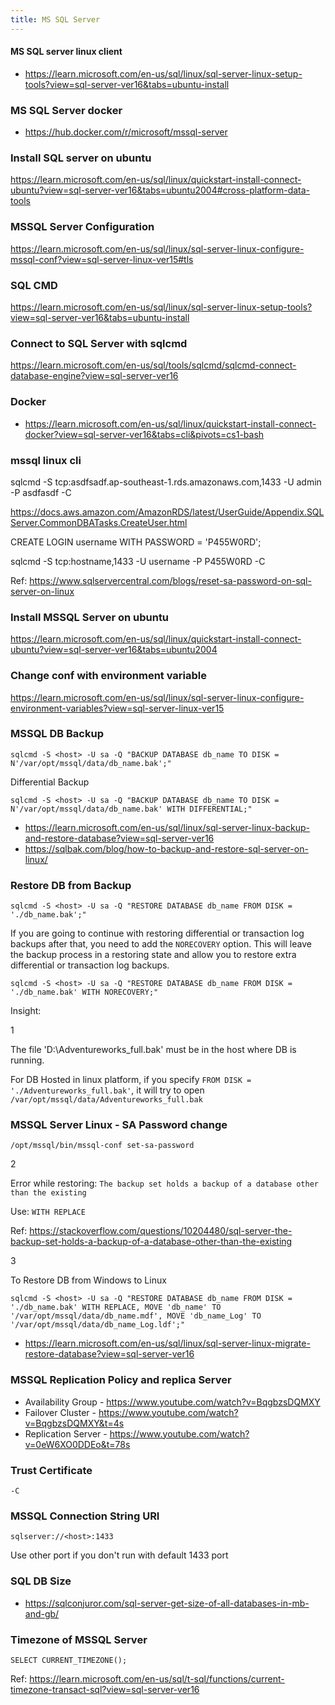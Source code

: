 ```yaml
---
title: MS SQL Server
---
```


#### MS SQL server linux client

- https://learn.microsoft.com/en-us/sql/linux/sql-server-linux-setup-tools?view=sql-server-ver16&tabs=ubuntu-install

### MS SQL Server docker 

- https://hub.docker.com/r/microsoft/mssql-server

### Install SQL server on ubuntu

https://learn.microsoft.com/en-us/sql/linux/quickstart-install-connect-ubuntu?view=sql-server-ver16&tabs=ubuntu2004#cross-platform-data-tools

### MSSQL Server Configuration

https://learn.microsoft.com/en-us/sql/linux/sql-server-linux-configure-mssql-conf?view=sql-server-linux-ver15#tls

### SQL CMD

https://learn.microsoft.com/en-us/sql/linux/sql-server-linux-setup-tools?view=sql-server-ver16&tabs=ubuntu-install

### Connect to SQL Server with sqlcmd

https://learn.microsoft.com/en-us/sql/tools/sqlcmd/sqlcmd-connect-database-engine?view=sql-server-ver16


### Docker

- https://learn.microsoft.com/en-us/sql/linux/quickstart-install-connect-docker?view=sql-server-ver16&tabs=cli&pivots=cs1-bash

### mssql linux cli

sqlcmd -S tcp:asdfsadf.ap-southeast-1.rds.amazonaws.com,1433 -U admin -P asdfasdf -C


https://docs.aws.amazon.com/AmazonRDS/latest/UserGuide/Appendix.SQLServer.CommonDBATasks.CreateUser.html

CREATE LOGIN username WITH PASSWORD = 'P455W0RD';

sqlcmd -S tcp:hostname,1433 -U username -P P455W0RD -C

Ref: https://www.sqlservercentral.com/blogs/reset-sa-password-on-sql-server-on-linux

### Install MSSQL Server on ubuntu

https://learn.microsoft.com/en-us/sql/linux/quickstart-install-connect-ubuntu?view=sql-server-ver16&tabs=ubuntu2004

### Change conf with environment variable 

https://learn.microsoft.com/en-us/sql/linux/sql-server-linux-configure-environment-variables?view=sql-server-linux-ver15

### MSSQL DB Backup

```
sqlcmd -S <host> -U sa -Q "BACKUP DATABASE db_name TO DISK = N'/var/opt/mssql/data/db_name.bak';"
```

Differential Backup 

```
sqlcmd -S <host> -U sa -Q "BACKUP DATABASE db_name TO DISK = N'/var/opt/mssql/data/db_name.bak' WITH DIFFERENTIAL;"
```

- https://learn.microsoft.com/en-us/sql/linux/sql-server-linux-backup-and-restore-database?view=sql-server-ver16
- https://sqlbak.com/blog/how-to-backup-and-restore-sql-server-on-linux/


### Restore DB from Backup


```
sqlcmd -S <host> -U sa -Q "RESTORE DATABASE db_name FROM DISK = './db_name.bak';"
```

If you are going to continue with restoring differential or transaction log backups after that, you need to add the `NORECOVERY` option. This will leave the backup process in a restoring state and allow you to restore extra differential or transaction log backups.

```
sqlcmd -S <host> -U sa -Q "RESTORE DATABASE db_name FROM DISK = './db_name.bak' WITH NORECOVERY;"
```

Insight: 

1

The file 'D:\Adventureworks_full.bak' must be in the host where DB is running. 

For DB Hosted in linux platform, if you specify `FROM DISK = './Adventureworks_full.bak'`, it will try to open `/var/opt/mssql/data/Adventureworks_full.bak`

### MSSQL Server Linux - SA Password change 

```
/opt/mssql/bin/mssql-conf set-sa-password
```

2

Error while restoring: `The backup set holds a backup of a database other than the existing`

Use: `WITH REPLACE`

Ref: https://stackoverflow.com/questions/10204480/sql-server-the-backup-set-holds-a-backup-of-a-database-other-than-the-existing

3 

To Restore DB from Windows to Linux 

```
sqlcmd -S <host> -U sa -Q "RESTORE DATABASE db_name FROM DISK = './db_name.bak' WITH REPLACE, MOVE 'db_name' TO '/var/opt/mssql/data/db_name.mdf', MOVE 'db_name_Log' TO '/var/opt/mssql/data/db_name_Log.ldf';"
```
- https://learn.microsoft.com/en-us/sql/linux/sql-server-linux-migrate-restore-database?view=sql-server-ver16



### MSSQL Replication Policy and replica Server 

- Availability Group - https://www.youtube.com/watch?v=BqgbzsDQMXY
- Failover Cluster - https://www.youtube.com/watch?v=BqgbzsDQMXY&t=4s
- Replication Server - https://www.youtube.com/watch?v=0eW6XO0DDEo&t=78s


### Trust Certificate 

`-C`

### MSSQL Connection String URI

`sqlserver://<host>:1433`

Use other port if you don't run with default 1433 port

### SQL DB Size

- https://sqlconjuror.com/sql-server-get-size-of-all-databases-in-mb-and-gb/

### Timezone of MSSQL Server

```
SELECT CURRENT_TIMEZONE();
```

Ref: https://learn.microsoft.com/en-us/sql/t-sql/functions/current-timezone-transact-sql?view=sql-server-ver16